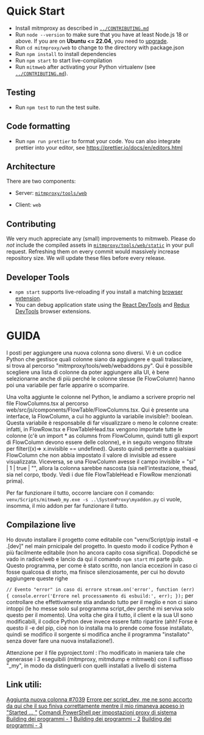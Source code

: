 # Quick Start

- Install mitmproxy as described in [`../CONTRIBUTING.md`](../CONTRIBUTING.md)
- Run `node --version` to make sure that you have at least Node.js 18 or above. If you are on **Ubuntu <= 22.04**, you
  need to
  [upgrade](https://github.com/nodesource/distributions/blob/master/README.md#installation-instructions).
- Run `cd mitmproxy/web` to change to the directory with package.json
- Run `npm install` to install dependencies
- Run `npm start` to start live-compilation
- Run `mitmweb` after activating your Python virtualenv (see [`../CONTRIBUTING.md`](../CONTRIBUTING.md)).

## Testing

- Run `npm test` to run the test suite.

## Code formatting

- Run `npm run prettier` to format your code. You can also integrate prettier into your editor, see https://prettier.io/docs/en/editors.html

## Architecture

There are two components:

- Server: [`mitmproxy/tools/web`](../mitmproxy/tools/web)

- Client: `web`

## Contributing

We very much appreciate any (small) improvements to mitmweb. Please do *not* include the compiled assets in
[`mitmproxy/tools/web/static`](https://github.com/mitmproxy/mitmproxy/tree/main/mitmproxy/tools/web/static)
in your pull request. Refreshing them on every commit would massively increase repository size. We will update these
files before every release.

## Developer Tools

- `npm start` supports live-reloading if you install a matching
  [browser extension](http://livereload.com/extensions/).
- You can debug application state using the
  [React DevTools](https://reactjs.org/blog/2019/08/15/new-react-devtools.html) and
  [Redux DevTools](https://github.com/reduxjs/redux-devtools) browser extensions.


# GUIDA

I posti per aggiungere una nuova colonna sono diversi. Vi è un codice Python che gestisce quali colonne siano da aggiungere e quali tralasciare, si trova al percorso "mitmproxy/tools/web/webaddons.py". Qui è possibile scegliere una lista di colonne da poter aggiungere alla UI, è bene selezionarne anche di più perché le colonne stesse (le FlowColumn) hanno poi una variabile per farle apparire o scomparire.

Una volta aggiunte le colonne nel Python, le andiamo a scrivere proprio nel file FlowColumns.tsx al percorso web/src/js/components/FlowTable/FlowColumns.tsx. Qui è presente una interface, la FlowColumn, a cui ho aggiunto la variabile invisible?: boolean. Questa variabile è responsabile di far visualizzare o meno le colonne create: infatti, in FlowRow.tsx e FlowTableHead.tsx vengono importate tutte le colonne (c'è un import * as columns from FlowColumn, quindi tutti gli export di FlowColumn devono essere delle colonne), e in seguito vengono filtrate per filter((x)=> x.invisible == undefined). Questo quindi permette a qualsiasi FlowColumn che non abbia impostato il valore di invisible ad essere visualizzata. Viceversa, se una FlowColumn avesse il campo invisible = "si" | 1 | true | "", allora la colonna sarebbe nascosta (sia nell'intestazione, thead, sia nel corpo, tbody. Vedi i due file FlowTableHead e FlowRow menzionati prima).

Per far funzionare il tutto, occorre lanciare con il comando:
``venv/Scripts/mitmweb_my.exe -s ..\SystemProxy\myaddon.py``
ci vuole, insomma, il mio addon per far funzionare il tutto.

## Compilazione live
Ho dovuto installare il progetto come editabile con "venv/Script/pip install -e .\[dev\]" nel main prnicipale del progetto. In questo modo il codice Python è più facilmente editabile (non ho ancora capito cosa significa). Dopodiché se vado in radice/web e lancio da qui il comando ``npm start`` mi parte gulp. Questo programma, per come è stato scritto, non lancia eccezioni in caso ci fosse qualcosa di storto, ma finisce silenziosamente, per cui ho dovuto aggiungere queste righe

``
// Evento "error" in caso di errore
stream.on('error', function (err) {
    console.error('Errore nel processamento di esbuild:', err);
});
``
per controllare che effettivamente stia andando tutto per il meglio e non ci siano intoppi (le ho messe solo sul programma script_dev perché mi serviva solo questo per il momento). Una volta che gira il tutto, il client e la sua UI sono modificabili, il codice Python deve invece essere fatto ripartire (ahh! Forse è questo il -e del pip, cioè non lo installa ma lo prende come fosse installato, quindi se modifico il sorgente si modifica anche il programma "installato" senza dover fare una nuova installazione!).

Attenzione per il file pyproject.toml : l'ho modificato in maniera tale che generasse i 3 eseguibili (mitmproxy, mitmdump e mitmweb) con il suffisso "_my", in modo da distinguerli con quelli installati a livello di sistema

## Link utili:

[Aggiunta nuova colonna #7039](https://github.com/mitmproxy/mitmproxy/pull/7039/files)
[Errore per script_dev, me ne sono accorto da qui che il suo finiva correttamente mentre il mio rimaneva appeso in "Started ... "](https://github.com/mitmproxy/mitmproxy/discussions/6664)
[Comandi PowerShell per impostazioni proxy di sistema](https://www.techcrafters.com/portal/en/kb/articles/powershell-comprehensive-guide-to-configuring-proxy-settings-on-windows#Enabling_the_Proxy)
[Building dei programmi - 1](https://stackoverflow.com/questions/62334867/how-are-the-pre-compiled-mitmproxy-binaries-actually-built)
[Building dei programmi - 2](https://github.com/mitmproxy/mitmproxy/blob/bbc2cf331a4ab180001668bf4b51eeec505e01ab/.github/workflows/main.yml#L84-L111)
[Building dei programmi - 3](https://github.com/mitmproxy/mitmproxy/blob/bbc2cf331a4ab180001668bf4b51eeec505e01ab/release/cibuild.py#L372-L450)